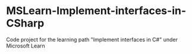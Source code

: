 # MSLearn-Implement-interfaces-in-CSharp
Code project for the learning path "Implement interfaces in C#" under Microsoft Learn
